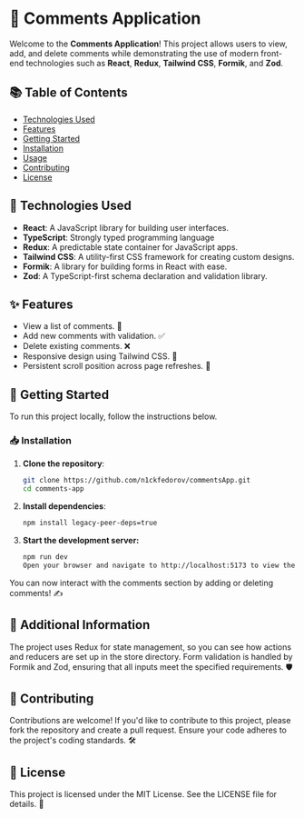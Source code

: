 # 🌟 Comments Application

Welcome to the **Comments Application**! This project allows users to view, add, and delete comments while demonstrating the use of modern front-end technologies such as **React**, **Redux**, **Tailwind CSS**, **Formik**, and **Zod**.

## 📚 Table of Contents

- [Technologies Used](#technologies-used)
- [Features](#features)
- [Getting Started](#getting-started)
- [Installation](#installation)
- [Usage](#usage)
- [Contributing](#contributing)
- [License](#license)

## 🔧 Technologies Used

- **React**: A JavaScript library for building user interfaces.
- **TypeScript**: Strongly typed programming language
- **Redux**: A predictable state container for JavaScript apps.
- **Tailwind CSS**: A utility-first CSS framework for creating custom designs.
- **Formik**: A library for building forms in React with ease.
- **Zod**: A TypeScript-first schema declaration and validation library.

## ✨ Features

- View a list of comments. 📝
- Add new comments with validation. ✅
- Delete existing comments. ❌
- Responsive design using Tailwind CSS. 📱
- Persistent scroll position across page refreshes. 🔄

## 🚀 Getting Started

To run this project locally, follow the instructions below.

### 📥 Installation

1. **Clone the repository**:
   ```bash
   git clone https://github.com/n1ckfedorov/commentsApp.git
   cd comments-app
   ```
2. **Install dependencies**:
   ```bash
   npm install legacy-peer-deps=true
   ```
3. **Start the development server:**
   ```bash
   npm run dev
   Open your browser and navigate to http://localhost:5173 to view the application. 🌐

You can now interact with the comments section by adding or deleting comments! ✍️

## 📖 Additional Information

The project uses Redux for state management, so you can see how actions and reducers are set up in the store directory.
Form validation is handled by Formik and Zod, ensuring that all inputs meet the specified requirements. 🛡️

## 🤝 Contributing

Contributions are welcome! If you'd like to contribute to this project, please fork the repository and create a pull request. Ensure your code adheres to the project's coding standards. 🛠️

## 📜 License

This project is licensed under the MIT License. See the LICENSE file for details. 📝
